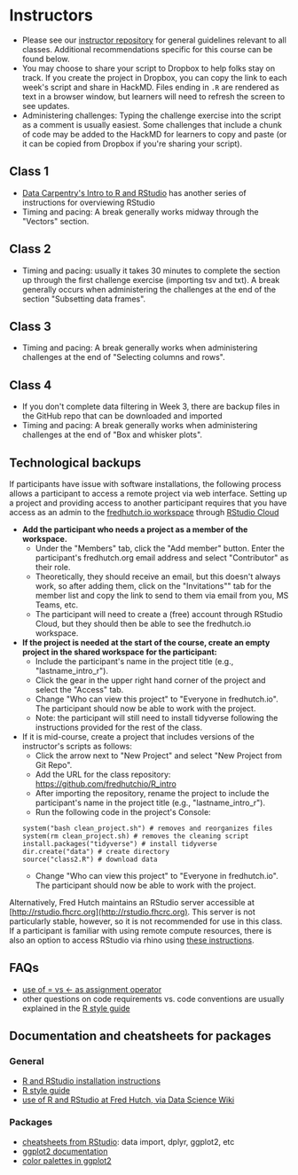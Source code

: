 # Instructors

- Please see our [instructor repository](https://github.com/fredhutchio/instructors) for general guidelines relevant to all classes. Additional recommendations specific for this course can be found below.
- You may choose to share your script to Dropbox to help folks stay on track. If you create the project in Dropbox, you can copy the link to each week's script and share in HackMD. Files ending in `.R` are rendered as text in a browser window, but learners will need to refresh the screen to see updates.
- Administering challenges: Typing the challenge exercise into the script as a comment is usually easiest. Some challenges that include a chunk of code may be added to the HackMD for learners to copy and paste (or it can be copied from Dropbox if you're sharing your script). 

## Class 1

- [Data Carpentry's Intro to R and RStudio](https://datacarpentry.org/R-ecology-lesson/00-before-we-start.html) has another series of instructions for overviewing RStudio
- Timing and pacing: A break generally works midway through the "Vectors" section.

## Class 2

- Timing and pacing: usually it takes 30 minutes to complete the section up through the first challenge exercise (importing tsv and txt). A break generally occurs when administering the challenges at the end of the section "Subsetting data frames".

## Class 3

- Timing and pacing: A break generally works when administering challenges at the end of "Selecting columns and rows".

## Class 4

- If you don't complete data filtering in Week 3, there are backup files in the GitHub repo that can be downloaded and imported
- Timing and pacing: A break generally works when administering challenges at the end of "Box and whisker plots".

## Technological backups

If participants have issue with software installations, 
the following process allows a participant to access a remote project via web interface. 
Setting up a project and providing access to another participant requires that you have access as an admin to the 
[fredhutch.io workspace](https://rstudio.cloud/spaces/61922/projects) 
through [RStudio Cloud](https://rstudio.cloud/)

- **Add the participant who needs a project as a member of the workspace.** 
  - Under the "Members" tab,
  click the "Add member" button.
  Enter the participant's fredhutch.org email address and select "Contributor" as their role.
  - Theoretically, they should receive an email,
  but this doesn't always work,
  so after adding them,
  click on the "Invitations"" tab for the member list and copy the link to send to them via email from you, MS Teams, etc.
  - The participant will need to create a (free) account through RStudio Cloud,
  but they should then be able to see the fredhutch.io workspace.
- **If the project is needed at the start of the course, 
create an empty project in the shared workspace for the participant:**
  - Include the participant's name in the project title 
  (e.g., "lastname_intro_r").
  - Click the gear in the upper right hand corner of the project and select the "Access" tab. 
  - Change "Who can view this project" to "Everyone in fredhutch.io". 
  The participant should now be able to work with the project.
  - Note: the participant will still need to install tidyverse following the instructions provided for the rest of the class.
- If it is mid-course, 
create a project that includes versions of the instructor's scripts as follows:
  - Click the arrow next to "New Project" and select "New Project from Git Repo".
  - Add the URL for the class repository: https://github.com/fredhutchio/R_intro
  - After importing the repository, 
  rename the project to include the participant's name in the project title 
  (e.g., "lastname_intro_r").
  - Run the following code in the project's Console:
  ```
  system("bash clean_project.sh") # removes and reorganizes files
  system(rm clean_project.sh) # removes the cleaning script
  install.packages("tidyverse") # install tidyverse
  dir.create("data") # create directory
  source("class2.R") # download data
  ```
  - Change "Who can view this project" to "Everyone in fredhutch.io".
  The participant should now be able to work with the project.

Alternatively, Fred Hutch maintains an RStudio server accessible at [http://rstudio.fhcrc.org](http://rstudio.fhcrc.org). 
This server is not particularly stable, however,
so it is not recommended for use in this class. 
If a participant is familiar with using remote compute resources,
there is also an option to access RStudio via rhino using 
[these instructions](https://sciwiki.fredhutch.org/scicomputing/software_R/#run-rstudio-server-on-an-hpc-machine).

## FAQs

- [use of = vs <- as assignment operator](https://stackoverflow.com/questions/1741820/what-are-the-differences-between-and-in-r)
- other questions on code requirements vs. code conventions are usually explained in the [R style guide](http://adv-r.had.co.nz/Style.html)

## Documentation and cheatsheets for packages

### General
- [R and RStudio installation instructions](http://www.fredhutch.io/software/)
- [R style guide](http://adv-r.had.co.nz/Style.html)
- [use of R and RStudio at Fred Hutch, via Data Science Wiki](https://sciwiki.fredhutch.org/scicomputing/software_R/)

### Packages
- [cheatsheets from RStudio](https://www.rstudio.com/resources/cheatsheets/): data import, dplyr, ggplot2, etc
- [ggplot2 documentation](https://ggplot2.tidyverse.org)
- [color palettes in ggplot2](http://www.cookbook-r.com/Graphs/Colors_(ggplot2)/)
